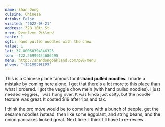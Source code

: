```yaml
---
name: Shan Dong
cuisine: Chinese
drinks: False
visited: "2022-08-21"
address: 328 10th St
area: Downtown Oakland
taste: 1
sgfi: hand pulled noodles with the chew
value: 1
lat: 37.80060394046323
lon: -122.26999164686495
menu: http://shandongoakland.com/p20/menu
phone: "+15108392299"
---
```


This is a Chinese place famous for its **hand pulled noodles**. I made a mistake by coming here alone, I get that there's a lot more to this place than what I ordered. I got the veggie chow mein (with hand pulled noodles). I just needed veggies, I was hung over. It was kinda just salty, but the noodle texture was great. It costed $19 after tips and tax.

I think the pro move would be to come here with a bunch of people, get the sesame noodles instead, then like some eggplant, and string beans, and the onion pancakes looked great. Next time. I think I'll have to re-review.
